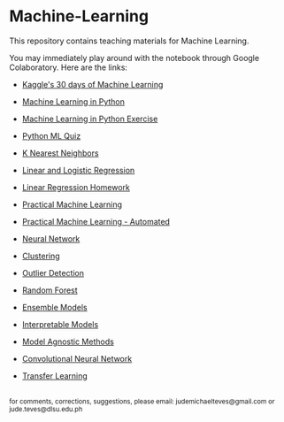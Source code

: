 # Machine-Learning

This repository contains teaching materials for Machine Learning.

You may immediately play around with the notebook through Google Colaboratory. Here are the links:
- <a href="https://colab.research.google.com/github/Cyntwikip/Machine-Learning/blob/main/kaggle_30_days_ml.ipynb">Kaggle's 30 days of Machine Learning</a>
- <a href="https://colab.research.google.com/github/Cyntwikip/Machine-Learning/blob/main/ml_python.ipynb">Machine Learning in Python</a>
- <a href="https://colab.research.google.com/github/Cyntwikip/Machine-Learning/blob/main/ml_python_exercise.ipynb">Machine Learning in Python Exercise</a>
- <a href="https://colab.research.google.com/github/Cyntwikip/Machine-Learning/blob/main/python_ml_quiz.ipynb">Python ML Quiz</a>
- <a href="https://colab.research.google.com/github/Cyntwikip/Machine-Learning/blob/main/knn.ipynb">K Nearest Neighbors</a>
- <a href="https://colab.research.google.com/github/Cyntwikip/Machine-Learning/blob/main/linear_regression.ipynb">Linear and Logistic Regression</a>
- <a href="https://colab.research.google.com/github/Cyntwikip/Machine-Learning/blob/main/linear_regression_homework.ipynb">Linear Regression Homework</a>
- <a href="https://colab.research.google.com/github/Cyntwikip/Machine-Learning/blob/main/practical_ml.ipynb">Practical Machine Learning</a>
- <a href="https://colab.research.google.com/github/Cyntwikip/Machine-Learning/blob/main/practical_ml_auto.ipynb">Practical Machine Learning - Automated</a>
- <a href="https://colab.research.google.com/github/Cyntwikip/Machine-Learning/blob/main/neural_network.ipynb">Neural Network</a>
- <a href="https://colab.research.google.com/github/Cyntwikip/Machine-Learning/blob/main/clustering.ipynb">Clustering</a>
- <a href="https://colab.research.google.com/github/Cyntwikip/Machine-Learning/blob/main/outlier_detection.ipynb">Outlier Detection</a>

- <a href="https://colab.research.google.com/github/Cyntwikip/Machine-Learning/blob/main/random_forest.ipynb">Random Forest</a>

- <a href="https://colab.research.google.com/github/Cyntwikip/Machine-Learning/blob/main/ensemble_models.ipynb">Ensemble Models</a>
- <a href="https://colab.research.google.com/github/Cyntwikip/Machine-Learning/blob/main/explainability_interpretable_models.ipynb">Interpretable Models</a>
- <a href="https://colab.research.google.com/github/Cyntwikip/Machine-Learning/blob/main/explainability_model_agnostic.ipynb">Model Agnostic Methods</a>

- <a href="https://colab.research.google.com/github/Cyntwikip/Machine-Learning/blob/main/cnn.ipynb">Convolutional Neural Network</a>
- <a href="https://colab.research.google.com/github/Cyntwikip/Machine-Learning/blob/main/transfer_learning.ipynb">Transfer Learning</a>

<br>
<sup>for comments, corrections, suggestions, please email: <href>judemichaelteves@gmail.com</href> or <href>jude.teves@dlsu.edu.ph</href></sup>